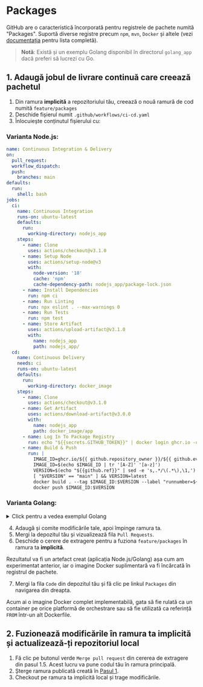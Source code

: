 # Packages
GitHub are o caracteristică încorporată pentru registrele de pachete numită "Packages". Suportă diverse registre precum `npm`, `mvn`, `Docker` și altele (vezi [documentația](https://docs.github.com/en/packages/learn-github-packages/introduction-to-github-packages) pentru lista completă).

> **Notă**: Există și un exemplu Golang disponibil în directorul `golang_app` dacă preferi să lucrezi cu Go.

## 1. Adaugă jobul de livrare continuă care creează pachetul
1. Din ramura **implicită** a repozitoriului tău, creează o nouă ramură de cod numită `feature/packages`
2. Deschide fișierul numit `.github/workflows/ci-cd.yaml`
3. Înlocuiește conținutul fișierului cu:

### Varianta Node.js:

```yaml
name: Continuous Integration & Delivery
on:
  pull_request:
  workflow_dispatch:
  push:
    branches: main
defaults:
  run:
    shell: bash
jobs:
  ci:
    name: Continuous Integration
    runs-on: ubuntu-latest
    defaults:
      run:
        working-directory: nodejs_app
    steps:
      - name: Clone
        uses: actions/checkout@v3.1.0
      - name: Setup Node
        uses: actions/setup-node@v3
        with:
          node-version: '18'
          cache: 'npm'
          cache-dependency-path: nodejs_app/package-lock.json
      - name: Install Dependencies
        run: npm ci
      - name: Run Linting
        run: npx eslint . --max-warnings 0
      - name: Run Tests
        run: npm test
      - name: Store Artifact
        uses: actions/upload-artifact@v3.1.0
        with:
          name: nodejs_app
          path: nodejs_app/
  cd:
    name: Continuous Delivery
    needs: ci
    runs-on: ubuntu-latest
    defaults:
      run:
        working-directory: docker_image
    steps:
      - name: Clone
        uses: actions/checkout@v3.1.0
      - name: Get Artifact
        uses: actions/download-artifact@v3.0.0
        with:
          name: nodejs_app
          path: docker_image/app
      - name: Log In To Package Registry
        run: echo "${{secrets.GITHUB_TOKEN}}" | docker login ghcr.io -u $ --password-stdin
      - name: Build & Push
        run: |
          IMAGE_ID=ghcr.io/${{ github.repository_owner }}/${{ github.event.repository.name }}
          IMAGE_ID=$(echo $IMAGE_ID | tr '[A-Z]' '[a-z]')
          VERSION=$(echo "${{github.ref}}" | sed -e 's,.*/\(.*\),\1,')
          [ "$VERSION" == "main" ] && VERSION=latest
          docker build . --tag $IMAGE_ID:$VERSION --label "runnumber=${{github.run_id}}" --file Dockerfile
          docker push $IMAGE_ID:$VERSION
```

### Varianta Golang:

<details>
<summary>Click pentru a vedea exemplul Golang</summary>

```yaml
name: Continuous Integration & Delivery
on:
  pull_request:
  workflow_dispatch:
  push:
    branches: main
defaults:
  run:
    shell: bash
jobs:
  ci:
    name: Continuous Integration
    runs-on: ubuntu-latest
    defaults:
      run:
        working-directory: golang_app
    steps:
      - name: Path Setup
        id: go-paths
        working-directory: ${{github.workspace}}
        run: |
          echo "gomodcache=$(go env GOMODCACHE)" >> $GITHUB_OUTPUT
          echo "gocache=$(go env GOCACHE)" >> $GITHUB_OUTPUT
      - name: Clone
        uses: actions/checkout@v3.1.0
      - name: Cache
        uses: actions/cache@v3.0.10
        with:
          path: |
            ${{ steps.go-paths.outputs.gomodcache }}
            ${{ steps.go-paths.outputs.gocache }}
          key: ${{ runner.os }}-gomodcache-${{ hashFiles('**/go.sum') }}
      - name: Get Dependencies
        run: go get app
      - name: Build
        run: go build
      - name: Run Linting
        uses: golangci/golangci-lint-action@v3
        with:
          working-directory: golang_app
      - name: Run Tests
        run: go test
      - name: Store Artifact
        uses: actions/upload-artifact@v3.1.0
        with:
          name: golang_app
          path: golang_app/app
  cd:
    name: Continuous Delivery
    needs: ci
    runs-on: ubuntu-latest
    defaults:
      run:
        working-directory: docker_image
    steps:
      - name: Clone
        uses: actions/checkout@v3.1.0
      - name: Get Artifact
        uses: actions/download-artifact@v3.0.0
        with:
          name: golang_app
          path: docker_image
      - name: Log In To Package Registry
        run: echo "${{secrets.GITHUB_TOKEN}}" | docker login ghcr.io -u $ --password-stdin
      - name: Build & Push
        run: |
          IMAGE_ID=ghcr.io/${{ github.repository_owner }}/${{ github.event.repository.name }}
          IMAGE_ID=$(echo $IMAGE_ID | tr '[A-Z]' '[a-z]')
          VERSION=$(echo "${{github.ref}}" | sed -e 's,.*/\(.*\),\1,')
          [ "$VERSION" == "main" ] && VERSION=latest
          docker build . --tag $IMAGE_ID:$VERSION --label "runnumber=${{github.run_id}}" --file Dockerfile
          docker push $IMAGE_ID:$VERSION
```

</details>

4. Adaugă și comite modificările tale, apoi împinge ramura ta.
5. Mergi la depozitul tău și vizualizează fila `Pull Requests`.
6. Deschide o cerere de extragere pentru a fuziona `feature/packages` în ramura ta **implicită**.

Rezultatul va fi un artefact creat (aplicația Node.js/Golang) așa cum am experimentat anterior, iar o imagine Docker suplimentară va fi încărcată în registrul de pachete.

7. Mergi la fila `Code` din depozitul tău și fă clic pe linkul `Packages` din navigarea din dreapta.

Acum ai o imagine Docker complet implementabilă, gata să fie rulată ca un container pe orice platformă de orchestrare sau să fie utilizată ca referință `FROM` într-un alt Dockerfile.


## 2. Fuzionează modificările în ramura ta **implicită** și actualizează-ți repozitoriul local

1. Fă clic pe butonul verde `Merge pull request` din cererea de extragere din pasul 1.5. Acest lucru va pune codul tău în ramura principală.
2. Șterge ramura publicată creată în [Pasul 1](#step-1).
3. Checkout pe ramura ta implicită local și trage modificările.